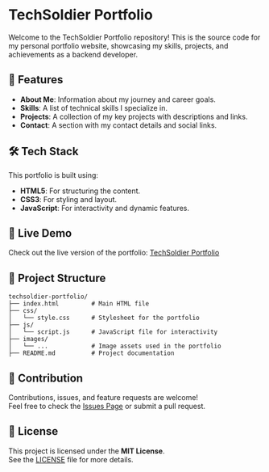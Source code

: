 # TechSoldier Portfolio

Welcome to the TechSoldier Portfolio repository! This is the source code for my personal portfolio website, showcasing my skills, projects, and achievements as a backend developer.

## 🌟 Features

- **About Me**: Information about my journey and career goals.
- **Skills**: A list of technical skills I specialize in.
- **Projects**: A collection of my key projects with descriptions and links.
- **Contact**: A section with my contact details and social links.

## 🛠️ Tech Stack

This portfolio is built using:

- **HTML5**: For structuring the content.
- **CSS3**: For styling and layout.
- **JavaScript**: For interactivity and dynamic features.

## 🚀 Live Demo

Check out the live version of the portfolio: [TechSoldier Portfolio]([https://your-portfolio-link.com](https://bharathiraja-portfolio.netlify.app))

## 📂 Project Structure

```plaintext
techsoldier-portfolio/
├── index.html         # Main HTML file
├── css/
│   └── style.css      # Stylesheet for the portfolio
├── js/
│   └── script.js      # JavaScript file for interactivity
├── images/
│   └── ...            # Image assets used in the portfolio
├── README.md          # Project documentation
```
## 🤝 Contribution  
Contributions, issues, and feature requests are welcome!  
Feel free to check the [Issues Page](https://github.com/Bharathi7890/portfolio/issues) or submit a pull request.

## 📝 License  
This project is licensed under the **MIT License**.  
See the [LICENSE](LICENSE) file for more details.
